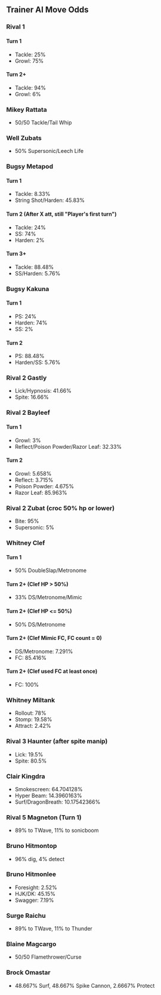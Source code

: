 ## Trainer AI Move Odds

### Rival 1

#### Turn 1
- Tackle: 25%
- Growl: 75%

#### Turn 2+
- Tackle: 94%
- Growl: 6%

### Mikey Rattata
- 50/50 Tackle/Tail Whip

### Well Zubats
- 50% Supersonic/Leech Life

### Bugsy Metapod

#### Turn 1
- Tackle: 8.33%
- String Shot/Harden: 45.83%

#### Turn 2 (After X att, still "Player's first turn")
- Tackle: 24%
- SS: 74%
- Harden: 2%

#### Turn 3+
- Tackle: 88.48%
- SS/Harden: 5.76%

### Bugsy Kakuna

#### Turn 1
- PS: 24%
- Harden: 74%
- SS: 2%

#### Turn 2
- PS: 88.48%
- Harden/SS: 5.76%

### Rival 2 Gastly
- Lick/Hypnosis: 41.66%
- Spite: 16.66%

### Rival 2 Bayleef

#### Turn 1
- Growl: 3%
- Reflect/Poison Powder/Razor Leaf: 32.33%

#### Turn 2
- Growl: 5.658%
- Reflect: 3.715%
- Poison Powder: 4.675%
- Razor Leaf: 85.963%

### Rival 2 Zubat (croc 50% hp or lower)
- Bite: 95%
- Supersonic: 5%

### Whitney Clef

#### Turn 1
- 50% DoubleSlap/Metronome

#### Turn 2+ (Clef HP > 50%)
- 33% DS/Metronome/Mimic

#### Turn 2+ (Clef HP <= 50%)
- 50% DS/Metronome

#### Turn 2+ (Clef Mimic FC, FC count = 0)
- DS/Metronome: 7.291%
- FC: 85.416%

#### Turn 2+ (Clef used FC at least once)
- FC: 100%

### Whitney Miltank
- Rollout: 78%
- Stomp: 19.58%
- Attract: 2.42%

### Rival 3 Haunter (after spite manip)
- Lick: 19.5%
- Spite: 80.5%

### Clair Kingdra
- Smokescreen: 64.704128%
- Hyper Beam: 14.3960163%
- Surf/DragonBreath: 10.17542366%

### Rival 5 Magneton (Turn 1)
- 89% to TWave, 11% to sonicboom

### Bruno Hitmontop
- 96% dig, 4% detect

### Bruno Hitmonlee
- Foresight: 2.52%
- HJK/DK: 45.15%
- Swagger: 7.19%

### Surge Raichu
- 89% to TWave, 11% to Thunder

### Blaine Magcargo
- 50/50 Flamethrower/Curse

### Brock Omastar
- 48.667% Surf, 48.667% Spike Cannon, 2.6667% Protect

